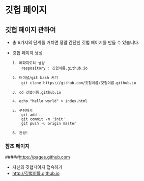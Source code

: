# 깃헙 페이지

## 깃헙 페이지 관하여
* 총 6가지의 단계를 거치면 정말 간단한 깃헙 페이지를 만들 수 있습니다.

* 깃헙 페이지 생성
    ```
    1. 레파지토리 생성
        respository : 깃헙이름.github.io

    2. 터미널/git bash 켜기
        git clone https://github.com/깃헙이름/깃헙이름.github.io

    3. cd 깃헙이름.github.io

    4. echo "hello world" > index.html

    5. 푸쉬하기
        git add .
        git commit -m 'init'
        git push -u origin master

    6. 완성!
    ```

### 참조 페이지
#####https://pages.github.com
* 자신의 깃헙페이지 접속하기
* http://깃헙이름.github.io